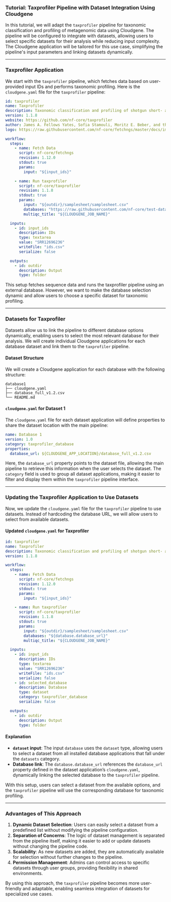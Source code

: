 ### Tutorial: Taxprofiler Pipeline with Dataset Integration Using Cloudgene

In this tutorial, we will adapt the `taxprofiler` pipeline for taxonomic classification and profiling of metagenomic data using Cloudgene. The pipeline will be configured to integrate with datasets, allowing users to select specific datasets for their analysis while reducing input complexity. The Cloudgene application will be tailored for this use case, simplifying the pipeline's input parameters and linking datasets dynamically.

---

### Taxprofiler Application

We start with the `taxprofiler` pipeline, which fetches data based on user-provided input IDs and performs taxonomic profiling. Here is the `cloudgene.yaml` file for the `taxprofiler` pipeline:

```yaml
id: taxprofiler
name: Taxprofiler
description: Taxonomic classification and profiling of shotgun short- and long-read metagenomic data
version: 1.1.8
website: https://github.com/nf-core/taxprofiler
author: James A. Fellows Yates, Sofia Stamouli, Moritz E. Beber, and the nf-core/taxprofiler team
logo: https://raw.githubusercontent.com/nf-core/fetchngs/master/docs/images/nf-core-fetchngs_logo_light.png

workflow:
  steps:
    - name: Fetch Data
      script: nf-core/fetchngs
      revision: 1.12.0
      stdout: true
      params:
        input: "${input_ids}"

    - name: Run taxprofiler
      script: nf-core/taxprofiler
      revision: 1.1.8
      stdout: true
      params:
        input: "${outdir}/samplesheet/samplesheet.csv"
        databases: "https://raw.githubusercontent.com/nf-core/test-datasets/taxprofiler/database_full_v1.2.csv"
        multiqc_title: "${CLOUDGENE_JOB_NAME}"

  inputs:
    - id: input_ids
      description: IDs
      type: textarea
      value: "SRR12696236"
      writeFile: "ids.csv"
      serialize: false

  outputs:
    - id: outdir
      description: Output
      type: folder
```

This setup fetches sequence data and runs the taxprofiler pipeline using an external database. However, we want to make the database selection dynamic and allow users to choose a specific dataset for taxonomic profiling. 

---

### Datasets for Taxprofiler

Datasets allow us to link the pipeline to different database options dynamically, enabling users to select the most relevant database for their analysis. We will create individual Cloudgene applications for each database dataset and link them to the `taxprofiler` pipeline.

#### Dataset Structure

We will create a Cloudgene application for each database with the following structure:

```ansi
database1
├── cloudgene.yaml
├── database_full_v1.2.csv
└── README.md
```

#### `cloudgene.yaml` for Dataset 1

The `cloudgene.yaml` file for each dataset application will define properties to share the dataset location with the main pipeline:

```yaml
name: Database 1
version: 1.0
category: taxprofiler_database
properties:
  database_url: ${CLOUDGENE_APP_LOCATION}/database_full_v1.2.csv
```

Here, the `database_url` property points to the dataset file, allowing the main pipeline to retrieve this information when the user selects the dataset. The `category` field is used to group all dataset applications, making it easier to filter and display them within the `taxprofiler` pipeline interface.

---

### Updating the Taxprofiler Application to Use Datasets

Now, we update the `cloudgene.yaml` file for the `taxprofiler` pipeline to use datasets. Instead of hardcoding the database URL, we will allow users to select from available datasets.

#### Updated `cloudgene.yaml` for Taxprofiler

```yaml
id: taxprofiler
name: Taxprofiler
description: Taxonomic classification and profiling of shotgun short- and long-read metagenomic data
version: 1.1.8

workflow:
  steps:
    - name: Fetch Data
      script: nf-core/fetchngs
      revision: 1.12.0
      stdout: true
      params:
        input: "${input_ids}"

    - name: Run taxprofiler
      script: nf-core/taxprofiler
      revision: 1.1.8
      stdout: true
      params:
        input: "${outdir}/samplesheet/samplesheet.csv"
        databases: "${database.database_url}"
        multiqc_title: "${CLOUDGENE_JOB_NAME}"

  inputs:
    - id: input_ids
      description: IDs
      type: textarea
      value: "SRR12696236"
      writeFile: "ids.csv"
      serialize: false
    - id: selected_database
      description: Database
      type: dataset
      category: taxprofiler_database
      serialize: false

  outputs:
    - id: outdir
      description: Output
      type: folder
```

#### Explanation

- **`dataset` input**: The input `database` uses the `dataset` type, allowing users to select a dataset from all installed database applications that fall under the `datasets` category.
- **Database link**: The `database.database_url` references the `database_url` property defined in the dataset application’s `cloudgene.yaml`, dynamically linking the selected database to the `taxprofiler` pipeline.
  
With this setup, users can select a dataset from the available options, and the `taxprofiler` pipeline will use the corresponding database for taxonomic profiling.

---

### Advantages of This Approach

1. **Dynamic Dataset Selection**: Users can easily select a dataset from a predefined list without modifying the pipeline configuration.
2. **Separation of Concerns**: The logic of dataset management is separated from the pipeline itself, making it easier to add or update datasets without changing the pipeline code.
3. **Scalability**: As new datasets are added, they are automatically available for selection without further changes to the pipeline.
4. **Permission Management**: Admins can control access to specific datasets through user groups, providing flexibility in shared environments.

By using this approach, the `taxprofiler` pipeline becomes more user-friendly and adaptable, enabling seamless integration of datasets for specialized use cases.